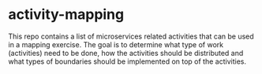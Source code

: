 # activity-mapping

This repo contains a list of microservices related activities that can be used in a mapping exercise.  The goal is to determine what type of work (activities) need to be done, how the activities should be distributed and what types of boundaries should be implemented on top of the activities.
